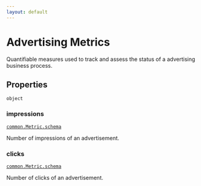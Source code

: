 ```yaml
---
layout: default
---
```


# Advertising Metrics

Quantifiable measures used to track and assess the status of a advertising business process.
## Properties

`object`


###  impressions
[`common.Metric.schema`](../common/Metric.schema.md) 

Number of impressions of an advertisement.



###  clicks
[`common.Metric.schema`](../common/Metric.schema.md) 

Number of clicks of an advertisement.




